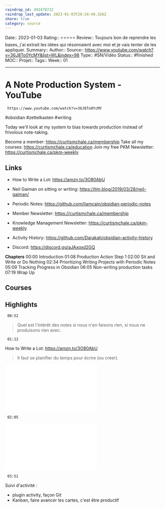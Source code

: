 ```yaml
---
raindrop_id: 492478722
raindrop_last_update: 2023-01-03T20:34:49.326Z
share: true
category: source
---
```


Date:: 2023-01-03
Rating:: ⭐⭐⭐⭐⭐
Review:: Toujours bon de reprendre les bases, j'ai extrait les idées qui résonnaient avec moi et je vais tenter de les appliquer.
Summary:: 
Author::
Source:: https://www.youtube.com/watch?v=36J8To0YcMY&list=WL&index=98
Type:: #SN/Vidéo 
Status:: #finished 
MOC::
Projet:: 
Tags:: 
Week:: 01

***
# A Note Production System - YouTube

```timestamp-url 
 https://www.youtube.com/watch?v=36J8To0YcMY
 ```


#obsidian #zettelkasten #writing 

Today we'll look at my system to bias towards production instead of frivolous note-taking.

Become a member: https://curtismchale.ca/membership
Take all my courses: https://curtismchale.ca/education
Join my free PKM Newsletter: https://curtismchale.ca/pkm-weekly

## Links

- How to Write a Lot: https://amzn.to/3O80AbU
- Neil Gaiman on sitting or writing: https://tim.blog/2019/03/28/neil-gaiman/
- Periodic Notes: https://github.com/liamcain/obsidian-periodic-notes
- Member Newsletter: https://curtismchale.ca/membership
- Knowledge Management Newsletter: https://curtismchale.ca/pkm-weekly
- Activity History: https://github.com/Darakah/obsidian-activity-history

- Discord: https://discord.gg/aJAxqxd2GQ

**Chapters**
00:00 Introduction
01:08 Production Action Step 1
02:00 Sit and Write or Do Nothing
02:34 Prioritizing Writing Projects with Periodic Notes
05:09 Tracking Progress in Obsidian
06:05 Non-writing production tasks
07:19 Wrap Up
## Courses


## Highlights

```timestamp 
 00:52
 ```

> Quel est l'intérêt des notes si nous n'en faisons rien, si nous ne produisons rien avec.

```timestamp 
 01:12
 ```

How to Write a Lot: https://amzn.to/3O80AbU

> Il faut se planifier du temps pour écrire (ou créer).

![Donner de l'importance à sa tâche de création](../seeds/Donner%20de%20l'importance%20%C3%A0%20sa%20t%C3%A2che%20de%20cr%C3%A9ation.md)

```timestamp 
 02:05
 ```

![Se concentrer lors du temps dédié à créer](../seeds/Se%20concentrer%20lors%20du%20temps%20d%C3%A9di%C3%A9%20%C3%A0%20cr%C3%A9er.md)

```timestamp 
 03:51
 ```

Suivi d'activité :
- plugin activity, façon Git
- Kanban, faire avancer les cartes, c'est être productif

